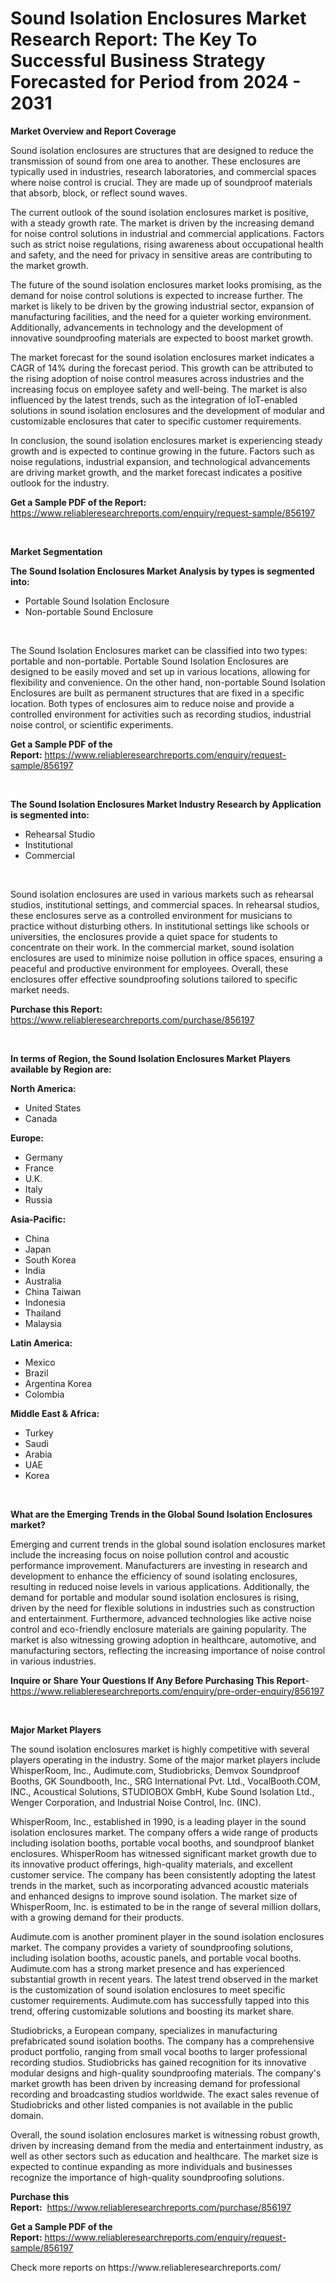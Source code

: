 <p><h1>Sound Isolation Enclosures Market Research Report: The Key To Successful Business Strategy Forecasted for Period from 2024 - 2031</h1></p><p><strong>Market Overview and Report Coverage</strong></p>
<p><p>Sound isolation enclosures are structures that are designed to reduce the transmission of sound from one area to another. These enclosures are typically used in industries, research laboratories, and commercial spaces where noise control is crucial. They are made up of soundproof materials that absorb, block, or reflect sound waves.</p><p>The current outlook of the sound isolation enclosures market is positive, with a steady growth rate. The market is driven by the increasing demand for noise control solutions in industrial and commercial applications. Factors such as strict noise regulations, rising awareness about occupational health and safety, and the need for privacy in sensitive areas are contributing to the market growth.</p><p>The future of the sound isolation enclosures market looks promising, as the demand for noise control solutions is expected to increase further. The market is likely to be driven by the growing industrial sector, expansion of manufacturing facilities, and the need for a quieter working environment. Additionally, advancements in technology and the development of innovative soundproofing materials are expected to boost market growth.</p><p>The market forecast for the sound isolation enclosures market indicates a CAGR of 14% during the forecast period. This growth can be attributed to the rising adoption of noise control measures across industries and the increasing focus on employee safety and well-being. The market is also influenced by the latest trends, such as the integration of IoT-enabled solutions in sound isolation enclosures and the development of modular and customizable enclosures that cater to specific customer requirements.</p><p>In conclusion, the sound isolation enclosures market is experiencing steady growth and is expected to continue growing in the future. Factors such as noise regulations, industrial expansion, and technological advancements are driving market growth, and the market forecast indicates a positive outlook for the industry.</p></p>
<p><strong>Get a Sample PDF of the Report:</strong> <a href="https://www.reliableresearchreports.com/enquiry/request-sample/856197">https://www.reliableresearchreports.com/enquiry/request-sample/856197</a></p>
<p>&nbsp;</p>
<p><strong>Market Segmentation</strong></p>
<p><strong>The Sound Isolation Enclosures Market Analysis by types is segmented into:</strong></p>
<p><ul><li>Portable Sound Isolation Enclosure</li><li>Non-portable Sound Enclosure</li></ul></p>
<p>&nbsp;</p>
<p><p>The Sound Isolation Enclosures market can be classified into two types: portable and non-portable. Portable Sound Isolation Enclosures are designed to be easily moved and set up in various locations, allowing for flexibility and convenience. On the other hand, non-portable Sound Isolation Enclosures are built as permanent structures that are fixed in a specific location. Both types of enclosures aim to reduce noise and provide a controlled environment for activities such as recording studios, industrial noise control, or scientific experiments.</p></p>
<p><strong>Get a Sample PDF of the Report:</strong>&nbsp;<a href="https://www.reliableresearchreports.com/enquiry/request-sample/856197">https://www.reliableresearchreports.com/enquiry/request-sample/856197</a></p>
<p>&nbsp;</p>
<p><strong>The Sound Isolation Enclosures Market Industry Research by Application is segmented into:</strong></p>
<p><ul><li>Rehearsal Studio</li><li>Institutional</li><li>Commercial</li></ul></p>
<p>&nbsp;</p>
<p><p>Sound isolation enclosures are used in various markets such as rehearsal studios, institutional settings, and commercial spaces. In rehearsal studios, these enclosures serve as a controlled environment for musicians to practice without disturbing others. In institutional settings like schools or universities, the enclosures provide a quiet space for students to concentrate on their work. In the commercial market, sound isolation enclosures are used to minimize noise pollution in office spaces, ensuring a peaceful and productive environment for employees. Overall, these enclosures offer effective soundproofing solutions tailored to specific market needs.</p></p>
<p><strong>Purchase this Report:</strong>&nbsp; <a href="https://www.reliableresearchreports.com/purchase/856197">https://www.reliableresearchreports.com/purchase/856197</a></p>
<p>&nbsp;</p>
<p><strong>In terms of Region, the Sound Isolation Enclosures Market Players available by Region are:</strong></p>
<p>
    <p> <strong> North America: </strong>
        <ul>
            <li>United States</li>
            <li>Canada</li>
        </ul>
        </p> 
    <p> <strong> Europe: </strong>
        <ul>
            <li>Germany</li>
            <li>France</li>
            <li>U.K.</li>
            <li>Italy</li>
            <li>Russia</li>
        </ul>
        </p> 
    <p> <strong> Asia-Pacific: </strong>
        <ul>
            <li>China</li>
            <li>Japan</li>
            <li>South Korea</li>
            <li>India</li>
            <li>Australia</li>
            <li>China Taiwan</li>
            <li>Indonesia</li>
            <li>Thailand</li>
            <li>Malaysia</li>
        </ul>
        </p> 
    <p> <strong> Latin America: </strong>
        <ul>
            <li>Mexico</li>
            <li>Brazil</li>
            <li>Argentina Korea</li>
            <li>Colombia</li>
        </ul>
        </p> 
    <p> <strong> Middle East & Africa: </strong>
        <ul>
            <li>Turkey</li>
            <li>Saudi</li>
            <li>Arabia</li>
            <li>UAE</li>
            <li>Korea</li>
        </ul>
    </p>
    </p>
<p>&nbsp;</p>
<p><strong>What are the Emerging Trends in the Global Sound Isolation Enclosures market?</strong></p>
<p><p>Emerging and current trends in the global sound isolation enclosures market include the increasing focus on noise pollution control and acoustic performance improvement. Manufacturers are investing in research and development to enhance the efficiency of sound isolating enclosures, resulting in reduced noise levels in various applications. Additionally, the demand for portable and modular sound isolation enclosures is rising, driven by the need for flexible solutions in industries such as construction and entertainment. Furthermore, advanced technologies like active noise control and eco-friendly enclosure materials are gaining popularity. The market is also witnessing growing adoption in healthcare, automotive, and manufacturing sectors, reflecting the increasing importance of noise control in various industries.</p></p>
<p><strong>Inquire or Share Your Questions If Any Before Purchasing This Report</strong>- <a href="https://www.reliableresearchreports.com/enquiry/pre-order-enquiry/856197">https://www.reliableresearchreports.com/enquiry/pre-order-enquiry/856197</a></p>
<p>&nbsp;</p>
<p><strong>Major Market Players</strong></p>
<p><p>The sound isolation enclosures market is highly competitive with several players operating in the industry. Some of the major market players include WhisperRoom, Inc., Audimute.com, Studiobricks, Demvox Soundproof Booths, GK Soundbooth, Inc., SRG International Pvt. Ltd., VocalBooth.COM, INC., Acoustical Solutions, STUDIOBOX GmbH, Kube Sound Isolation Ltd., Wenger Corporation, and Industrial Noise Control, Inc. (INC).</p><p>WhisperRoom, Inc., established in 1990, is a leading player in the sound isolation enclosures market. The company offers a wide range of products including isolation booths, portable vocal booths, and soundproof blanket enclosures. WhisperRoom has witnessed significant market growth due to its innovative product offerings, high-quality materials, and excellent customer service. The company has been consistently adopting the latest trends in the market, such as incorporating advanced acoustic materials and enhanced designs to improve sound isolation. The market size of WhisperRoom, Inc. is estimated to be in the range of several million dollars, with a growing demand for their products.</p><p>Audimute.com is another prominent player in the sound isolation enclosures market. The company provides a variety of soundproofing solutions, including isolation booths, acoustic panels, and portable vocal booths. Audimute.com has a strong market presence and has experienced substantial growth in recent years. The latest trend observed in the market is the customization of sound isolation enclosures to meet specific customer requirements. Audimute.com has successfully tapped into this trend, offering customizable solutions and boosting its market share.</p><p>Studiobricks, a European company, specializes in manufacturing prefabricated sound isolation booths. The company has a comprehensive product portfolio, ranging from small vocal booths to larger professional recording studios. Studiobricks has gained recognition for its innovative modular designs and high-quality soundproofing materials. The company's market growth has been driven by increasing demand for professional recording and broadcasting studios worldwide. The exact sales revenue of Studiobricks and other listed companies is not available in the public domain.</p><p>Overall, the sound isolation enclosures market is witnessing robust growth, driven by increasing demand from the media and entertainment industry, as well as other sectors such as education and healthcare. The market size is expected to continue expanding as more individuals and businesses recognize the importance of high-quality soundproofing solutions.</p></p>
<p><strong>Purchase this Report:</strong>&nbsp;&nbsp;<a href="https://www.reliableresearchreports.com/purchase/856197">https://www.reliableresearchreports.com/purchase/856197</a></p>
<p></p>
<p><strong>Get a Sample PDF of the Report:</strong>&nbsp;<a href="https://www.reliableresearchreports.com/enquiry/request-sample/856197">https://www.reliableresearchreports.com/enquiry/request-sample/856197</a></p>
<p>Check more reports on https://www.reliableresearchreports.com/</p>